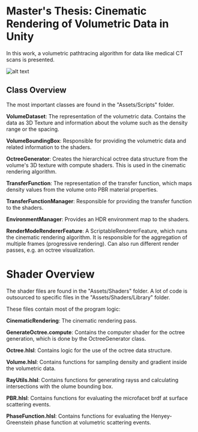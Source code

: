# Master's Thesis: Cinematic Rendering of Volumetric Data in Unity

In this work, a volumetric pathtracing algorithm for data like medical CT scans is presented. 

![alt text](https://github.com/lenniuhr/CinematicVRT/blob/[branch]/image.jpg?raw=true)

## Class Overview

The most important classes are found in the "Assets/Scripts" folder.

**VolumeDataset**: The representation of the volumetric data. Contains the data as 3D Texture and information about the volume such as the density range or the spacing.

**VolumeBoundingBox**: Responsible for providing the volumetric data and related information to the shaders. 

**OctreeGenerator**: Creates the hierarchical octree data structure from the volume's 3D texture with compute shaders. This is used in the cinematic rendering algorithm.

**TransferFunction**: The representation of the transfer function, which maps density values from the volume onto PBR material properties.

**TransferFunctionManager**: Responsible for providing the transfer function to the shaders. 

**EnvironmentManager**: Provides an HDR environment map to the shaders.

**RenderModeRendererFeature**: A ScriptableRendererFeature, which runs the cinematic rendering algorithm. It is responsible for the aggregation of multiple frames (progressive rendering). Can also run different render passes, e.g. an octree visualization.

# Shader Overview

The shader files are found in the "Assets/Shaders" folder. A lot of code is outsourced to specific files in the "Assets/Shaders/Library" folder.

These files contain most of the program logic:

**CinematicRendering**: The cinematic rendering pass.

**GenerateOctree.compute**: Contains the computer shader for the octree generation, which is done by the OctreeGenerator class.

**Octree.hlsl**: Contains logic for the use of the octree data structure.

**Volume.hlsl**: Contains functions for sampling density and gradient inside the volumetric data.

**RayUtils.hlsl**: Contains functions for generating rayss and calculating intersections with the olume bounding box.

**PBR.hlsl**: Contains functions for evaluating the microfacet brdf at surface scattering events.

**PhaseFunction.hlsl**: Contains functions for evaluating the Henyey-Greenstein phase function at volumetric scattering events.







